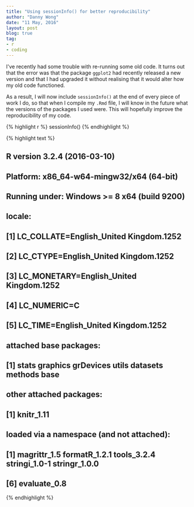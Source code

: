 ```yaml
---
title: "Using sessionInfo() for better reproducibility"
author: "Danny Wong"
date: "11 May, 2016"
layout: post
blog: true
tag:
- r
- coding
---
```


I've recently had some trouble with re-running some old code. It turns out that the error was that the package `ggplot2` had recently released a new version and that I had upgraded it without realising that it would alter how my old code functioned.

As a result, I will now include `sessionInfo()` at the end of every piece of work I do, so that when I compile my `.Rmd` file, I will know in the future what the versions of the packages I used were. This will hopefully improve the reproducibility of my code.


{% highlight r %}
sessionInfo()
{% endhighlight %}



{% highlight text %}
## R version 3.2.4 (2016-03-10)
## Platform: x86_64-w64-mingw32/x64 (64-bit)
## Running under: Windows >= 8 x64 (build 9200)
## 
## locale:
## [1] LC_COLLATE=English_United Kingdom.1252 
## [2] LC_CTYPE=English_United Kingdom.1252   
## [3] LC_MONETARY=English_United Kingdom.1252
## [4] LC_NUMERIC=C                           
## [5] LC_TIME=English_United Kingdom.1252    
## 
## attached base packages:
## [1] stats     graphics  grDevices utils     datasets  methods   base     
## 
## other attached packages:
## [1] knitr_1.11
## 
## loaded via a namespace (and not attached):
## [1] magrittr_1.5  formatR_1.2.1 tools_3.2.4   stringi_1.0-1 stringr_1.0.0
## [6] evaluate_0.8
{% endhighlight %}

